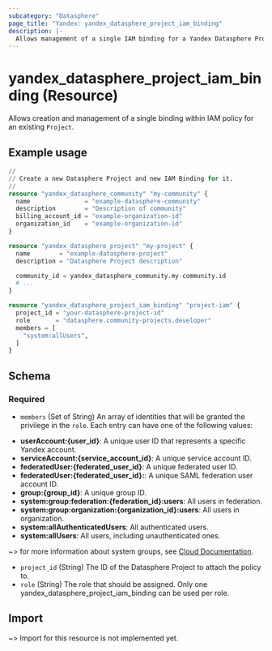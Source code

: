 ```yaml
---
subcategory: "Datasphere"
page_title: "Yandex: yandex_datasphere_project_iam_binding"
description: |-
  Allows management of a single IAM binding for a Yandex Datasphere Project.
---
```


# yandex_datasphere_project_iam_binding (Resource)

Allows creation and management of a single binding within IAM policy for an existing `Project`.

## Example usage

```terraform
//
// Create a new Datasphere Project and new IAM Binding for it.
//
resource "yandex_datasphere_community" "my-community" {
  name               = "example-datasphere-community"
  description        = "Description of community"
  billing_account_id = "example-organization-id"
  organization_id    = "example-organization-id"
}

resource "yandex_datasphere_project" "my-project" {
  name        = "example-datasphere-project"
  description = "Datasphere Project description"

  community_id = yandex_datasphere_community.my-community.id
  # ...
}

resource "yandex_datasphere_project_iam_binding" "project-iam" {
  project_id = "your-datasphere-project-id"
  role       = "datasphere.community-projects.developer"
  members = [
    "system:allUsers",
  ]
}
```

<!-- schema generated by tfplugindocs -->
## Schema

### Required

- `members` (Set of String) An array of identities that will be granted the privilege in the `role`. Each entry can have one of the following values:
 * **userAccount:{user_id}**: A unique user ID that represents a specific Yandex account.
 * **serviceAccount:{service_account_id}**: A unique service account ID.
 * **federatedUser:{federated_user_id}**: A unique federated user ID.
 * **federatedUser:{federated_user_id}:**: A unique SAML federation user account ID.
 * **group:{group_id}**: A unique group ID.
 * **system:group:federation:{federation_id}:users**: All users in federation.
 * **system:group:organization:{organization_id}:users**: All users in organization.
 * **system:allAuthenticatedUsers**: All authenticated users.
 * **system:allUsers**: All users, including unauthenticated ones.

~> for more information about system groups, see [Cloud Documentation](https://yandex.cloud/docs/iam/concepts/access-control/system-group).
- `project_id` (String) The ID of the Datasphere Project to attach the policy to.
- `role` (String) The role that should be assigned. Only one yandex_datasphere_project_iam_binding can be used per role.

## Import

~> Import for this resource is not implemented yet.
